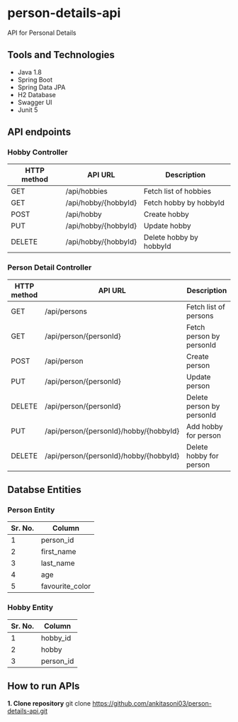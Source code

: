 # person-details-api
API for Personal Details

## Tools and Technologies
* Java 1.8
* Spring Boot
* Spring Data JPA
* H2 Database
* Swagger UI
* Junit 5

## API endpoints

### Hobby Controller

| HTTP method | API URL | Description |
| ----------- | ------- | ----------- |
| GET | /api/hobbies | Fetch list of hobbies |
| GET | /api/hobby/{hobbyId} | Fetch hobby by hobbyId |
| POST | /api/hobby | Create hobby |
| PUT | /api/hobby/{hobbyId} | Update hobby |
| DELETE | /api/hobby/{hobbyId} | Delete hobby by hobbyId |

### Person Detail Controller

| HTTP method | API URL | Description |
| ----------- | ------- | ----------- |
| GET | /api/persons | Fetch list of persons |
| GET | /api/person/{personId} | Fetch person by personId |
| POST | /api/person | Create person |
| PUT | /api/person/{personId} | Update person |
| DELETE | /api/person/{personId} | Delete person by personId |
| PUT | /api/person/{personId}/hobby/{hobbyId} | Add hobby for person |
| DELETE | /api/person/{personId}/hobby/{hobbyId} | Delete hobby for person |

## Databse Entities

### Person Entity

| Sr. No. | Column |
| ------- | ------ |
| 1 | person_id |
| 2 | first_name |
| 3 | last_name |
| 4 | age |
| 5 | favourite_color |

### Hobby Entity
| Sr. No. | Column |
| ------- | ------ |
| 1 | hobby_id |
| 2 | hobby |
| 3 | person_id |

## How to run APIs

**1. Clone repository**
git clone https://github.com/ankitasoni03/person-details-api.git


